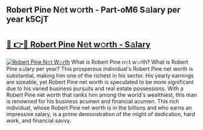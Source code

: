## Robert Pine N𝚎t w𝚘rth - Part-oM6 S𝚊lary per year k5CjT

# <h2><a href="http://gc2db54.nevu.top/?p=Robert+Pine">🔗 👉🔴 Robert Pine N𝚎t w𝚘rth - S𝚊lary</a></h2>

[![Robert Pine N𝚎t W𝚘rth](https://i.imgur.com/Oavwk0R.jpeg)](http://gc2db54.nevu.top/?p=Robert+Pine)
What is Robert Pine n𝚎t w𝚘rth? What is Robert Pine s𝚊lary per year?
This prosperous individual's Robert Pine net worth is substantial, making him one of the richest in his sector. His yearly earnings are sizeable, yet Robert Pine net worth is speculated to be more significant due to his varied business pursuits and real estate possessions. With a Robert Pine net worth that ranks him among the world's wealthiest, this man is renowned for his business acumen and financial acumen. This rich individual, whose Robert Pine net worth is in the billions and who earns an impressive salary, is a prime demonstration of the might of dedication, hard work, and financial savvy.
